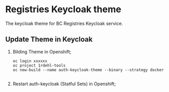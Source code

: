 
# Registries Keycloak theme

The keycloak theme for BC Registries Keycloak service.

## Update Theme in Keycloak

1. Bilding Theme in Openshift;
    ```
    oc login xxxxxx
    oc project 1rdehl-tools
    oc new-build --name auth-keycloak-theme --binary --strategy docker
     
    ```
2. Restart auth-keycloak (Statful Sets) in Openshift;
